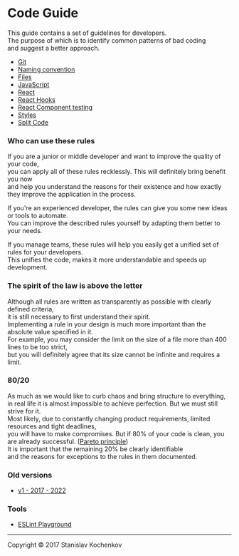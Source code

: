 # Code Guide
This guide contains a set of guidelines for developers.  
The purpose of which is to identify common patterns of bad coding  
and suggest a better approach.

* [Git](https://github.com/UserBug/codeGuide/tree/v2/docs/git.md)
* [Naming convention](https://github.com/UserBug/codeGuide/tree/v2/docs/namingConvention.md)
* [Files](https://github.com/UserBug/codeGuide/tree/v2/docs/files)
* [JavaScript](https://github.com/UserBug/codeGuide/tree/v2/docs/javaScript)
* [React](https://github.com/UserBug/codeGuide/tree/v2/docs/react.md)
* [React Hooks](https://github.com/UserBug/codeGuide/tree/v2/docs/reactHooks.md)
* [React Component testing](https://github.com/UserBug/codeGuide/tree/v2/docs/reactComponentTesting.md)
* [Styles](https://github.com/UserBug/codeGuide/tree/v2/docs/styles.md)
* [Split Code](https://github.com/UserBug/codeGuide/tree/v2/docs/splitCode)

### Who can use these rules
If you are a junior or middle developer and want to improve the quality of your code,  
you can apply all of these rules recklessly. This will definitely bring benefit you now  
and help you understand the reasons for their existence and how exactly they improve the application in the process.

If you're an experienced developer, the rules can give you some new ideas or tools to automate.  
You can improve the described rules yourself by adapting them better to your needs.  

If you manage teams, these rules will help you easily get a unified set of rules for your developers.  
This unifies the code, makes it more understandable and speeds up development.

### The spirit of the law is above the letter
Although all rules are written as transparently as possible with clearly defined criteria,  
it is still necessary to first understand their spirit.  
Implementing a rule in your design is much more important than the absolute value specified in it.  
For example, you may consider the limit on the size of a file more than 400 lines to be too strict,  
but you will definitely agree that its size cannot be infinite and requires a limit.  

### 80/20
As much as we would like to curb chaos and bring structure to everything,  
in real life it is almost impossible to achieve perfection. But we must still strive for it.  
Most likely, due to constantly changing product requirements, limited resources and tight deadlines,  
you will have to make compromises.
But if 80% of your code is clean, you are already successful. ([Pareto principle](https://en.wikipedia.org/wiki/Pareto_principle))  
It is important that the remaining 20% be clearly identifiable   
and the reasons for exceptions to the rules in them documented.  

### Old versions
* [v1 - 2017 - 2022](https://github.com/UserBug/codeGuide/tree/v1.0.0)  

### Tools
* [ESLint Playground](
  https://eslint.org/play/#eyJ0ZXh0IjoiXG4iLCJvcHRpb25zIjp7InBhcnNlck9wdGlvbnMiOnsiZWNtYVZlcnNpb24iOiJsYXRlc3QiLCJzb3VyY2VUeXBlIjoic2NyaXB0IiwiZWNtYUZlYXR1cmVzIjp7fX0sInJ1bGVzIjp7fSwiZW52Ijp7ImVzNiI6dHJ1ZX19fQ==
)
---
Copyright © 2017 Stanislav Kochenkov 
